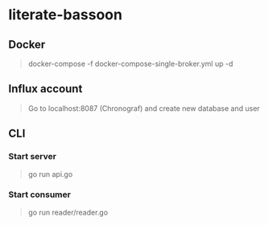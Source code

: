 # literate-bassoon
## Docker
> docker-compose -f docker-compose-single-broker.yml up -d
## Influx account
> Go to localhost:8087 (Chronograf) and create new database and user
## CLI
### Start server
> go run api.go
### Start consumer
> go run reader/reader.go
